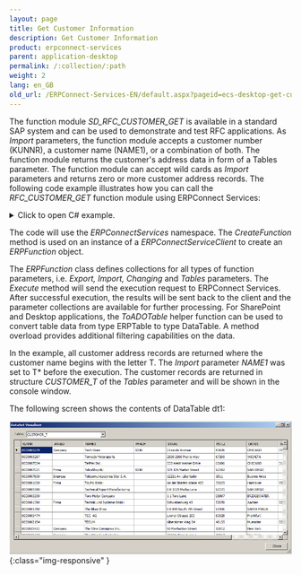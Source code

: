 ```yaml
---
layout: page
title: Get Customer Information
description: Get Customer Information
product: erpconnect-services
parent: application-desktop
permalink: /:collection/:path
weight: 2
lang: en_GB
old_url: /ERPConnect-Services-EN/default.aspx?pageid=ecs-desktop-get-customer-information
---
```


The function module *SD_RFC_CUSTOMER_GET* is available in a standard SAP system and can be used to demonstrate and test RFC applications. As *Import* parameters, the function module accepts a customer number (KUNNR), a customer name (NAME1), or a combination of both. The function module returns the customer's address data in form of a Tables parameter. The function module can accept wild cards as *Import* parameters and returns zero or more customer address records. The following code example illustrates how you can call the *RFC_CUSTOMER_GET* function module using ERPConnect Services:

<details>
<summary>Click to open C# example.</summary>
{% highlight csharp %}
using ERPConnectServices; 
//... 
ERPConnectServiceClient client = new ERPConnectServiceClient("http://SERVERNAME"); 
ERPFunction function = client.CreateFunction("SD_RFC_CUSTOMER_GET"); 
function.Exports["NAME1"].ParamValue = "T*"; 
function.Execute(); 
    
DataTable dt1 = function.Tables["CUSTOMER_T"].ToADOTable(); 
DataTable dt2 = function.Tables["CUSTOMER_T"].ToADOTable("ORT01 = 'CHICAGO'"); 
    
foreach(ERPStructure row in function.Tables["CUSTOMER_T"]) 
 Console.WriteLine(row["NAME1"] + ", " + row["ORT01"]);
{% endhighlight %}
</details>

The code will use the *ERPConnectServices* namespace. The *CreateFunction* method is used on an instance of a *ERPConnectServiceClient* to create an *ERPFunction* object.

The *ERPFunction* class defines collections for all types of function parameters, i.e. *Export, Import, Changing* and *Tables* parameters. The *Execute* method will send the execution request to ERPConnect Services. 
After successful execution, the results will be sent back to the client and the parameter collections are available for further processing. For SharePoint and Desktop applications, the *ToADOTable* helper function can be used to convert table data from type ERPTable to type DataTable. A method overload provides additional filtering capabilities on the data.

In the example, all customer address records are returned where the customer name begins with the letter T. The *Import* parameter *NAME1* was set to T* before the execution. The customer records are returned in structure *CUSTOMER_T* of the *Tables* parameter and will be shown in the console window.

The following screen shows the contents of DataTable dt1:

![ECS-VS-Function-Preview](/img/content/ECS-VS-Function-Preview.png){:class="img-responsive" }